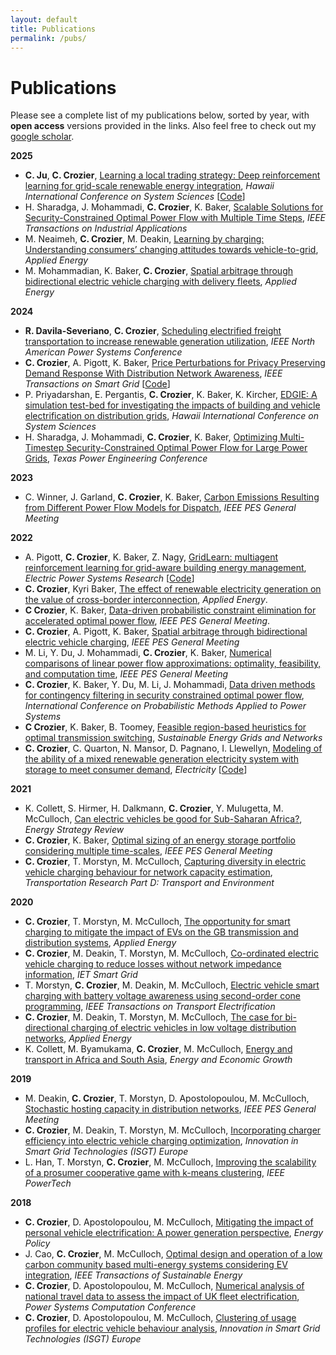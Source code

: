 ```yaml
---
layout: default
title: Publications
permalink: /pubs/
---
```


# Publications
Please see a complete list of my publications below, sorted by year, with **open access** versions provided in the links.  Also feel free to check out my [google scholar](https://scholar.google.com/citations?view_op=list_works&hl=en&hl=en&user=2rfuFzwAAAAJ). 

**2025**
* **C. Ju**, **C. Crozier**, [Learning a local trading strategy: Deep reinforcement learning for grid-scale renewable energy integration](/files/hiccs_25.pdf), *Hawaii International Conference on System Sciences* [[Code](https://github.com/jucaleb4/battery-trading)]
* H. Sharadga, J. Mohammadi, **C. Crozier**, K. Baker, [Scalable Solutions for Security-Constrained Optimal Power Flow with Multiple Time Steps](/files/sharadga_go.pdf), *IEEE Transactions on Industrial Applications*
* M. Neaimeh, **C. Crozier**, M. Deakin, [Learning by charging: Understanding consumers’ changing attitudes towards vehicle-to-grid](/files/V2G_perceptions.pdf), *Applied Energy*
* M. Mohammadian, K. Baker, **C. Crozier**, [Spatial arbitrage through bidirectional electric vehicle charging with delivery fleets](/files/Spatial_Arbitrage.pdf), *Applied Energy*


**2024**
* **R. Davila-Severiano**, **C. Crozier**, [Scheduling electrified freight transportation to increase renewable generation utilization](/files/naps_24.pdf), *IEEE North American Power Systems Conference*
* **C. Crozier**, A. Pigott, K. Baker, [Price Perturbations for Privacy Preserving Demand Response With Distribution Network Awareness](/files/robust_dr.pdf), *IEEE Transactions on Smart Grid* [[Code](https://github.com/constancecrozier/robustDR)]
* P. Priyadarshan, E. Pergantis, **C. Crozier**, K. Baker, K. Kircher, [EDGIE: A simulation test-bed for investigating the impacts of building and vehicle electrification on distribution grids](/files/0306.pdf), *Hawaii International Conference on System Sciences*
* H. Sharadga, J. Mohammadi, **C. Crozier**, K. Baker, [Optimizing Multi-Timestep Security-Constrained Optimal Power Flow for Large Power Grids](/files/2311_15175.pdf), *Texas Power Engineering Conference*



**2023**
* C. Winner, J. Garland, **C. Crozier**, K. Baker, [Carbon Emissions Resulting from Different Power Flow Models for Dispatch](/files/gm2023.pdf), *IEEE PES General Meeting*

**2022**
* A. Pigott, **C. Crozier**, K. Baker, Z. Nagy, [GridLearn: multiagent reinforcement learning for grid-aware building energy management](/files/gridlearn2022.pdf), *Electric Power Systems Research* [[Code](https://github.com/apigott/CityLearn/releases/tag/gridlearn-v1.0)]
* **C. Crozier**, Kyri Baker, [The effect of renewable electricity generation on the value of cross-border interconnection](/files/Interconnection.pdf/), *Applied Energy*.
* **C Crozier**, K. Baker, [Data-driven probabilistic constraint elimination for accelerated optimal power flow](/files/gm2022.pdf), *IEEE PES General Meeting*.
* **C. Crozier**, A. Pigott, K. Baker, [Spatial arbitrage through bidirectional electric vehicle charging](/files/spatial2022.pdf), *IEEE PES General Meeting*
* M. Li, Y. Du, J. Mohammadi, **C. Crozier**, K. Baker, [Numerical comparisons of linear power flow approximations: optimality, feasibility, and computation time](/files/lpf2022.pdf), *IEEE PES General Meeting*
* **C. Crozier**, K. Baker, Y. Du, M. Li, J. Mohammadi, [Data driven methods for contingency filtering in security constrained optimal power flow](/files/pmaps2022.pdf), *International Conference on Probabilistic Methods Applied to Power Systems* 
* **C Crozier**, K. Baker, B. Toomey, [Feasible region-based heuristics for optimal transmission switching](/files/ots2022.pdf), *Sustainable Energy Grids and Networks*
* **C. Crozier**, C. Quarton, N. Mansor, D. Pagnano, I. Llewellyn, [Modeling of the ability of a mixed renewable generation electricity system with storage to meet consumer demand](/files/scores2022.pdf), *Electricity* [[Code](https://github.com/constancecrozier/SCORES)]

**2021**
* K. Collett, S. Hirmer, H. Dalkmann, **C. Crozier**, Y. Mulugetta, M. McCulloch, [Can electric vehicles be good for Sub-Saharan Africa?](/files/africa2021.pdf), *Energy Strategy Review* 
* **C. Crozier**, K. Baker, [Optimal sizing of an energy storage portfolio considering multiple time-scales](/files/gm2021.pdf), *IEEE PES General Meeting*
* **C. Crozier**, T. Morstyn, M. McCulloch, [Capturing diversity in electric vehicle charging behaviour for network capacity estimation](/files/uncontrolled2021.pdf), *Transportation Research Part D: Transport and Environment*

**2020**
* **C. Crozier**, T. Morstyn, M. McCulloch, [The opportunity for smart charging to mitigate the impact of EVs on the GB transmission and distribution systems](/files/impacts2020.pdf), *Applied Energy* 
* **C. Crozier**, M. Deakin, T. Morstyn, M. McCulloch, [Co-ordinated electric vehicle charging to reduce losses without network impedance information](/files/losses2020.pdf), *IET Smart Grid*
* T. Morstyn, **C. Crozier**, M. Deakin, M. McCulloch, [Electric vehicle smart charging with battery voltage awareness using second-order cone programming](/files/tte2020.pdf), *IEEE Transactions on Transport Electrification*
* **C. Crozier**, M. Deakin, T. Morstyn, M. McCulloch, [The case for bi-directional charging of electric vehicles in low voltage distribution networks](/files/v2g2020.pdf), *Applied Energy*
* K. Collett, M. Byamukama, **C. Crozier**, M. McCulloch, [Energy and transport in Africa and South Asia](/files/africa2020.pdf), *Energy and Economic Growth*

**2019**
* M. Deakin, **C. Crozier**, T. Morstyn, D. Apostolopoulou, M. McCulloch, [Stochastic hosting capacity in distribution networks](/files/gm2019.pdf), *IEEE PES General Meeting*
* **C. Crozier**, M. Deakin, T. Morstyn, M. McCulloch, [Incorporating charger efficiency into electric vehicle charging optimization](/files/isgt2019.pdf), *Innovation in Smart Grid Technologies (ISGT) Europe*
* L. Han, T. Morstyn, **C. Crozier**, M. McCulloch, [Improving the scalability of a prosumer cooperative game with k-means clustering](/files/pt2019.pdf), *IEEE PowerTech*

**2018**
* **C. Crozier**, D. Apostolopoulou, M. McCulloch, [Mitigating the impact of personal vehicle electrification: A power generation perspective](/files/policy2018.pdf), *Energy Policy*
* J. Cao, **C. Crozier**, M. McCulloch, [Optimal design and operation of a low carbon community based multi-energy systems considering EV integration](/files/jun2018.pdf), *IEEE Transactions of Sustainable Energy*
* **C. Crozier**, D. Apostolopoulou, M. McCulloch, [Numerical analysis of national travel data to assess the impact of UK fleet electrification](/files/pscc2018.pdf), *Power Systems Computation Conference*
* **C. Crozier**, D. Apostolopoulou, M. McCulloch, [Clustering of usage profiles for electric vehicle behaviour analysis](/files/isgt2018.pdf), *Innovation in Smart Grid Technologies (ISGT) Europe*